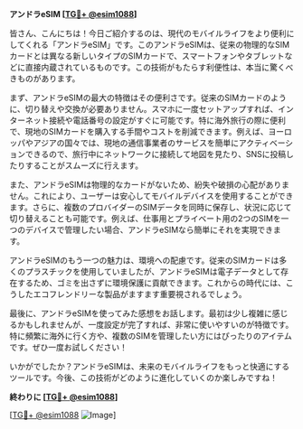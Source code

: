 **アンドラeSIM [[TG💪+ @esim1088](https://t.me/s/esim1088)]**

皆さん、こんにちは！今日ご紹介するのは、現代のモバイルライフをより便利にしてくれる「アンドラeSIM」です。このアンドラeSIMは、従来の物理的なSIMカードとは異なる新しいタイプのSIMカードで、スマートフォンやタブレットなどに直接内蔵されているものです。この技術がもたらす利便性は、本当に驚くべきものがあります。

まず、アンドラeSIMの最大の特徴はその便利さです。従来のSIMカードのように、切り替えや交換が必要ありません。スマホに一度セットアップすれば、インターネット接続や電話番号の設定がすぐに可能です。特に海外旅行の際に便利で、現地のSIMカードを購入する手間やコストを削減できます。例えば、ヨーロッパやアジアの国々では、現地の通信事業者のサービスを簡単にアクティベーションできるので、旅行中にネットワークに接続して地図を見たり、SNSに投稿したりすることがスムーズに行えます。

また、アンドラeSIMは物理的なカードがないため、紛失や破損の心配がありません。これにより、ユーザーは安心してモバイルデバイスを使用することができます。さらに、複数のプロバイダーのSIMデータを同時に保存し、状況に応じて切り替えることも可能です。例えば、仕事用とプライベート用の2つのSIMを一つのデバイスで管理したい場合、アンドラeSIMなら簡単にそれを実現できます。

アンドラeSIMのもう一つの魅力は、環境への配慮です。従来のSIMカードは多くのプラスチックを使用していましたが、アンドラeSIMは電子データとして存在するため、ゴミを出さずに環境保護に貢献できます。これからの時代には、こうしたエコフレンドリーな製品がますます重要視されるでしょう。

最後に、アンドラeSIMを使ってみた感想をお話します。最初は少し複雑に感じるかもしれませんが、一度設定が完了すれば、非常に使いやすいのが特徴です。特に頻繁に海外に行く方や、複数のSIMを管理したい方にはぴったりのアイテムです。ぜひ一度お試しください！

いかがでしたか？アンドラeSIMは、未来のモバイルライフをもっと快適にするツールです。今後、この技術がどのように進化していくのか楽しみですね！

**終わりに [[TG💪+ @esim1088](https://t.me/s/esim1088)]**

[[TG💪+ @esim1088](https://t.me/s/esim1088) ![Image](https://i.postimg.cc/Y0z9fWf4/image.png)]